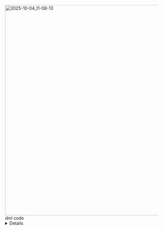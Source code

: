 <img width="918" height="694" alt="2025-10-04_11-08-13" src="https://github.com/user-attachments/assets/01f3d993-f779-4242-bc51-89624277259e" />

<summary>
  dml code 
  <details>
    Table users {
  id             uuid [pk]
  email          varchar [unique, not null]
  password_hash  varchar [not null]
  email_verified boolean [default: false]
  role           varchar(20) [not null] // ADMIN / USER
  status         varchar(20) [default: 'ACTIVE'] // ACTIVE / BLOCKED
  created_at     timestamp [default: `now()`]
  updated_at     timestamp
}

Table sessions {
  id             uuid [pk]
  name           varchar [not null]
  description    text
  start_time     timestamp
  end_time       timestamp
  mode           varchar(20) // anonymous / non-anonymous
  selection_type varchar(20) // single / multiple
  selection_limit int
  published      boolean [default: false]
  created_by     uuid [ref: > users.id]
  created_at     timestamp [default: `now()`]
}

Table tokens {
  id             uuid [pk]
  network        varchar [not null]
  name           varchar [not null]
  contract_address varchar [not null]
  description    text
  display_order  int
  created_at     timestamp [default: `now()`]
  updated_at     timestamp
}

Table transactions {
  id             uuid [pk]
  user_id        uuid [ref: > users.id]
  token_id       uuid [ref: > tokens.id]
  tx_hash        varchar [unique, not null]
  tx_type        varchar(20) // transfer / swap / staking
  amount         numeric(36,18)
  from_address   varchar
  to_address     varchar
  status         varchar(20) // pending / success / error
  created_at     timestamp [default: `now()`]
  updated_at     timestamp
}

Table transaction_metadata {
  id             uuid [pk]
  transaction_id uuid [ref: > transactions.id]
  formed_at      timestamp
  signature      varchar
  extra_data     json
}

Table notifications {
  id             uuid [pk]
  user_id        uuid [ref: > users.id]
  type           varchar(50) // transaction, balance, system
  message        text
  read           boolean [default: false]
  created_at     timestamp [default: `now()`]
}

Table audit_logs {
  id             uuid [pk]
  user_id        uuid [ref: > users.id]
  action_type    varchar(50) // login, create, update, delete, role_change, tx_execute
  entity_type    varchar(50) // user, token, transaction, session
  entity_id      uuid
  success        boolean
  ip_address     varchar
  user_agent     text
  wallet_address varchar
  created_at     timestamp [default: `now()`]
}

Table wallets {
  id             uuid [pk]
  user_id        uuid [ref: > users.id]
  address        varchar [unique, not null]
  network        varchar
  created_at     timestamp [default: `now()`]
}

Table balances {
  id             uuid [pk]
  wallet_id      uuid [ref: > wallets.id]
  token_id       uuid [ref: > tokens.id]
  amount         numeric(36,18) [default: 0]
  updated_at     timestamp
}

Table system_settings {
  id             uuid [pk]
  name           text
  value          text
  updated_at     timestamp
}

  </details>
</summary>
